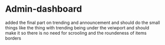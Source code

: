 # Admin-dashboard

added the final part on trending and announcement and should do the small things like the thing with trending being under the veiwport and should make it so there is no need for scrooling and the roundeness of items borders